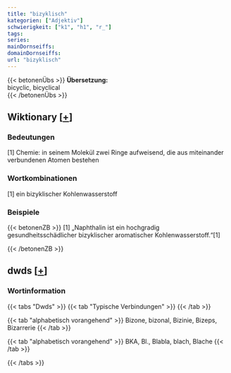 ```yaml
---
title: "bizyklisch"
kategorien: ["Adjektiv"]
schwierigkeit: ["k1", "h1", "r_"]
tags:
series:
mainDornseiffs:
domainDornseiffs:
url: "bizyklisch"
---
```


{{< betonenÜbs >}}
**Übersetzung:**  
bicyclic, bicyclical  
{{< /betonenÜbs >}}

## Wiktionary [[+](https://de.wiktionary.org/wiki/bizyklisch)]

### Bedeutungen
[1] Chemie: in seinem Molekül zwei Ringe aufweisend, die aus miteinander verbundenen Atomen bestehen  

### Wortkombinationen
[1] ein bizyklischer Kohlenwasserstoff  

### Beispiele
{{< betonenZB >}}
[1] „Naphthalin ist ein hochgradig gesundheitsschädlicher bizyklischer aromatischer Kohlenwasserstoff.“[1]  

{{< /betonenZB >}}


## dwds [[+](https://www.dwds.de/wb/bizyklisch)]

### Wortinformation
{{< tabs "Dwds" >}}
{{< tab "Typische Verbindungen" >}}
{{< /tab >}}

{{< tab "alphabetisch vorangehend" >}}
Bizone, bizonal, Bizinie, Bizeps, Bizarrerie
{{< /tab >}}

{{< tab "alphabetisch vorangehend" >}}
BKA, Bl., Blabla, blach, Blache
{{< /tab >}}

{{< /tabs >}}

